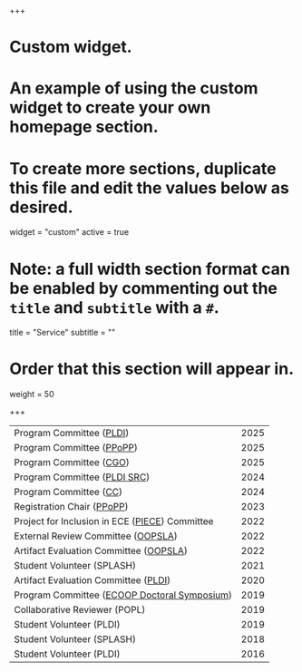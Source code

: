 +++
# Custom widget.
# An example of using the custom widget to create your own homepage section.
# To create more sections, duplicate this file and edit the values below as desired.
widget = "custom"
active = true

# Note: a full width section format can be enabled by commenting out the `title` and `subtitle` with a `#`.
title = "Service"
subtitle = ""

# Order that this section will appear in.
weight = 50 

+++

| | |
|:--|--:|
|Program Committee ([PLDI](https://pldi25.sigplan.org/committee/pldi-2025-papers-pldi-review-committee)) | 2025 |
|Program Committee ([PPoPP](https://ppopp25.sigplan.org/committee/PPoPP-2025-Main-Conference-1-program-committee)) | 2025 |
|Program Committee ([CGO](https://2025.cgo.org/committee/cgo-2025-papers-program-committee)) | 2025 |
|Program Committee ([PLDI SRC](https://pldi24.sigplan.org/track/pldi-2024-src)) | 2024 |
|Program Committee ([CC](https://conf.researchr.org/committee/CC-2024/CC-2024-papers-program-committee)) | 2024 |
|Registration Chair ([PPoPP](https://ppopp23.sigplan.org/committee/PPoPP-2023-organizing-committee)) | 2023 |
|Project for Inclusion in ECE ([PIECE](https://engineering.purdue.edu/ECE/AboutUs/Diversity)) Committee| 2022 |
|External Review Committee ([OOPSLA](https://2022.splashcon.org/committee/splash-2022-Artifacts-artifact-evaluation-committee))| 2022 |
|Artifact Evaluation Committee ([OOPSLA](https://2022.splashcon.org/committee/splash-2022-Artifacts-artifact-evaluation-committee))| 2022 |
|Student Volunteer (SPLASH)| 2021 |
|Artifact Evaluation Committee ([PLDI](https://pldi20.sigplan.org/committee/pldi-2020-PLDI-Research-Artifacts-artifact-evaluation-committee))| 2020 |
|Program Committee ([ECOOP Doctoral Symposium](https://2019.ecoop.org/committee/ecoop-2019-docsymp-program-committee)) | 2019 |
|Collaborative Reviewer (POPL)| 2019 |
|Student Volunteer (PLDI)| 2019 |
|Student Volunteer (SPLASH)| 2018 |
|Student Volunteer (PLDI)| 2016 |